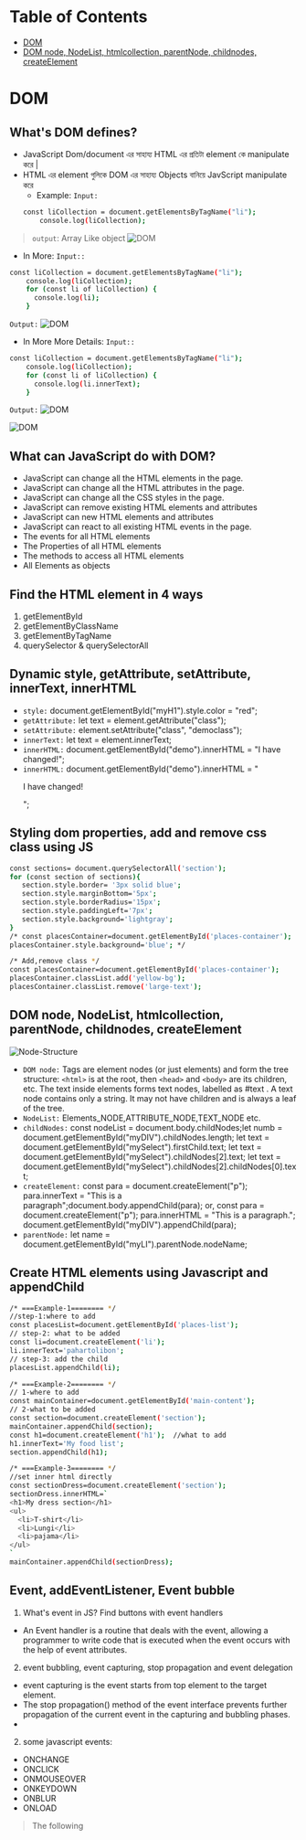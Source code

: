 # Table of Contents
- [DOM](#dom)
- [DOM node, NodeList, htmlcollection, parentNode, childnodes, createElement](#dom-node-nodelist-htmlcollection-parentnode-childnodes-createelement)
# DOM
## What's DOM defines?
- JavaScript Dom/document এর সাহায্য HTML এর প্রতিটা element কে manipulate করে |
- HTML এর element গুলিকে DOM এর সাহায্য Objects  বানিয়ে JavScript manipulate করে
  - Example:
  `Input:`
  ```sh
  const liCollection = document.getElementsByTagName("li");
      console.log(liCollection);
  ```
>`output`: Array Like object
![DOM](images/photo2.png)
  - In More:
  `Input::`
  ```sh
  const liCollection = document.getElementsByTagName("li");
      console.log(liCollection);
      for (const li of liCollection) {
        console.log(li);
      }
  ```
  `Output:`
  ![DOM](images/photo3.png)
  - In More More Details:
  `Input::`
  ```sh
  const liCollection = document.getElementsByTagName("li");
      console.log(liCollection);
      for (const li of liCollection) {
        console.log(li.innerText);
      }
  ```
  `Output:`
  ![DOM](images/photo4.png)



![DOM](images/photo1.png)
## What can JavaScript do with DOM? 
- JavaScript can change all the HTML elements in the page.
- JavaScript can change all the HTML attributes in the page.
- JavaScript can change all the CSS styles in the page.
- JavaScript can remove existing HTML elements and attributes 
- JavaScript can new HTML elements and attributes
- JavaScript can react to all existing HTML events in the page.
- The events for all HTML elements
- The Properties of all HTML elements
- The methods to access all HTML elements
- All Elements as objects

## Find the HTML element in 4 ways
1. getElementById
2. getElementByClassName
3. getElementByTagName
4. querySelector & querySelectorAll
## Dynamic style, getAttribute, setAttribute, innerText, innerHTML
- `style:` document.getElementById("myH1").style.color = "red";
- `getAttribute:` let text = element.getAttribute("class");
- `setAttribute:` element.setAttribute("class", "democlass");
- `innerText:` let text = element.innerText;
- `innerHTML:` document.getElementById("demo").innerHTML = "I have changed!";
- `innerHTML:` document.getElementById("demo").innerHTML = "<p>I have changed!</p>";
## Styling dom properties, add and remove css class using JS
```sh
const sections= document.querySelectorAll('section');
for (const section of sections){
   section.style.border= '3px solid blue';
   section.style.marginBottom='5px';
   section.style.borderRadius='15px';
   section.style.paddingLeft='7px';
   section.style.background='lightgray';
}
/* const placesContainer=document.getElementById('places-container');
placesContainer.style.background='blue'; */

/* Add,remove class */
const placesContainer=document.getElementById('places-container');
placesContainer.classList.add('yellow-bg');
placesContainer.classList.remove('large-text');
```
## DOM node, NodeList, htmlcollection, parentNode, childnodes, createElement
![Node-Structure](images/photo5.png)
- `DOM node:` Tags are element nodes (or just elements) and form the tree structure: `<html>` is at the root, then `<head>` and `<body>` are its children, etc. The text inside elements forms text nodes, labelled as #text . A text node contains only a string. It may not have children and is always a leaf of the tree.
- `NodeList:` Elements_NODE,ATTRIBUTE_NODE,TEXT_NODE etc.
- `childNodes:` const nodeList = document.body.childNodes;let numb = document.getElementById("myDIV").childNodes.length; let text = document.getElementById("mySelect").firstChild.text;
let text = document.getElementById("mySelect").childNodes[2].text; let text = document.getElementById("mySelect").childNodes[2].childNodes[0].text;
- `createElement:` const para = document.createElement("p"); para.innerText = "This is a paragraph";document.body.appendChild(para);
or,
const para = document.createElement("p");
para.innerHTML = "This is a paragraph.";
document.getElementById("myDIV").appendChild(para);
- `parentNode:` let name = document.getElementById("myLI").parentNode.nodeName;
## Create HTML elements using Javascript and appendChild
```sh
/* ===Example-1======== */
//step-1:where to add
const placesList=document.getElementById('places-list');
// step-2: what to be added
const li=document.createElement('li');
li.innerText='pahartolibon';
// step-3: add the child
placesList.appendChild(li);

/* ===Example-2======== */
// 1-where to add
const mainContainer=document.getElementById('main-content');
// 2-what to be added 
const section=document.createElement('section');
mainContainer.appendChild(section);
const h1=document.createElement('h1');  //what to add
h1.innerText='My food list';
section.appendChild(h1);

/* ===Example-3======== */
//set inner html directly
const sectionDress=document.createElement('section');
sectionDress.innerHTML=`
<h1>My dress section</h1>
<ul>
  <li>T-shirt</li>
  <li>Lungi</li>
  <li>pajama</li>
</ul>
`
mainContainer.appendChild(sectionDress);
```
## Event, addEventListener, Event bubble
1. What's event in JS? Find buttons with event handlers 
- An Event handler is a routine that deals with the event, allowing a programmer to write code that is executed when the event occurs with the help of event attributes.
2. event bubbling, event capturing, stop  propagation and event delegation
- event capturing is the event starts from top element to the target element.
- The stop propagation() method of the event interface prevents further propagation of the current event in the capturing and bubbling phases.
- 
2. some javascript events:
  - ONCHANGE
  - ONCLICK
  - ONMOUSEOVER
  - ONKEYDOWN
  - ONBLUR
  - ONLOAD

> The following